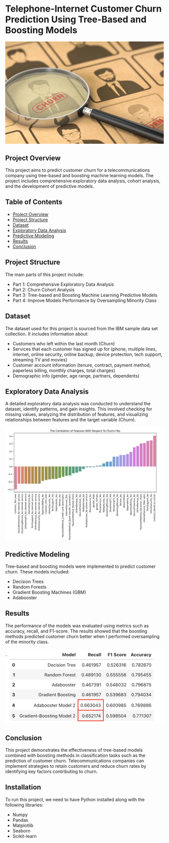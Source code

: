 # Telephone-Internet Customer Churn Prediction Using Tree-Based and Boosting Models

<img src="img/Churn.jpeg" alt="churn" width="600"/>

## Project Overview
This project aims to predict customer churn for a telecommunications company using tree-based and boosting machine learning models. The project includes comprehensive exploratory data analysis, cohort analysis, and the development of predictive models.

## Table of Contents
- [Project Overview](#project-overview)
- [Project Structure](#project-structure)
- [Dataset](#dataset)
- [Exploratory Data Analysis](#exploratory-data-analysis)
- [Predictive Modeling](#predictive-modeling)
- [Results](#results)
- [Conclusion](#conclusion)


## Project Structure
The main parts of this project include:
- Part 1: Comprehensive Exploratory Data Analysis
- Part 2: Churn Cohort Analysis
- Part 3: Tree-based and Boosting Machine Learning Predictive Models
- Part 4: Improve Models Performance by Oversampling Minority Class


## Dataset
The dataset used for this project is sourced from the IBM sample data set collection. It includes information about:
- Customers who left within the last month (Churn)
- Services that each customer has signed up for (phone, multiple lines, internet, online security, online backup, device protection, tech support, streaming TV and movies)
- Customer account information (tenure, contract, payment method, paperless billing, monthly charges, total charges)
- Demographic info (gender, age range, partners, dependents)


## Exploratory Data Analysis
A detailed exploratory data analysis was conducted to understand the dataset, identify patterns, and gain insights. This involved checking for missing values, analyzing the distribution of features, and visualizing relationships between features and the target variable (Churn).

<img src="img/Correlations.png" alt="churn" width="600"/>

## Predictive Modeling
Tree-based and boosting models were implemented to predict customer churn. These models included:
- Decision Trees
- Random Forests
- Gradient Boosting Machines (GBM)
- Adabooster

## Results
The performance of the models was evaluated using metrics such as accuracy, recall, and F1-score. The results showed that the boosting methods predicted customer churn better when I performed oversampling of the minority class.

<img src="img/Metrics.png" alt="churn" width="600"/>

## Conclusion
This project demonstrates the effectiveness of tree-based models combined with boosting methods in classification tasks such as the prediction of customer churn. Telecommunications companies can implement strategies to retain customers and reduce churn rates by identifying key factors contributing to churn.

## Installation
To run this project, we need to have Python installed along with the following libraries:
- Numpy
- Pandas
- Matplotlib
- Seaborn
- Scikit-learn
